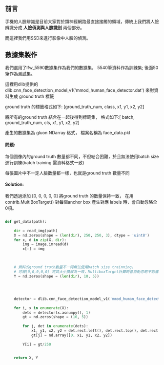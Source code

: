



## 前言

手機的人臉辨識是目前大家對於類神經網路最直接接觸的領域，傳統上我們將人臉辨識分成 **人臉偵測與人臉識別** 兩個部分。

而這裡我們用SSD來進行影像中人臉的偵測。





## 數據集製作

我們選用了lfw_5590數據集作為我們的數據集， 5540筆資料作為訓練集; 後面50筆作為測試集。

這裡用dlib提供的 dlib.cnn_face_detection_model_v1('mmod_human_face_detector.dat') 來對資料生成 ground truth 標籤

ground truth 的標籤格式如下:  [ground_truth_num, class, x1, y1, x2, y2] 

將所有的ground truth 結合在一起後得到標籤集， 格式如下:[ batch, ground_truth_num, cls, x1, y1, x2, y2]

產生的數據集為 gluon.NDarray 格式， 檔案名稱為 face_data.pkl




#### 問題:

每個圖像內的ground truth 數量都不同，不但結合困難，於且無法使用batch size 進行訓練(batch training 需資料格式一致)

每張圖片中不一定人臉數量都一樣，也就是ground truth 數量不同


#### Solution:

我們透過添加 [0, 0, 0, 0, 0] 將ground truth 的數量保持一致， 在用contrib.MultiBoxTarget() 對每個anchor box 產生對應 labels 時，會自動忽略全0項。

```Python

def get_data(path):
    
    dir = read_img(path)
    X = nd.zeros(shape = (len(dir), 250, 250, 3), dtype = 'uint8')
    for x, d in zip(X, dir):
        img = image.imread(d)
        x[:] = img
        
        
         
    # 資料的ground truth數量不一同無法使用batch size trainning，
    # 可補[0,0,0,0,0] 將其大小擴展為一致，MultiboxTarget計算時會自動忽略不影響輸出
    Y = nd.zeros(shape = (len(dir), 10, 5))
    
    
    
    
    detector = dlib.cnn_face_detection_model_v1('mmod_human_face_detector.dat')
    
    for i, x in enumerate(X):
        dets = detector(x.asnumpy(), 1)
        gt = nd.zeros(shape = (10, 5))
       
        for j, det in enumerate(dets):
            x1, y1, x2, y2 = det.rect.left(), det.rect.top(), det.rect.right(), det.rect.bottom()
            gt[j] = nd.array([0, x1, y1, x2, y2])
        
        Y[i] = gt/250
            
        
    return X, Y
```





